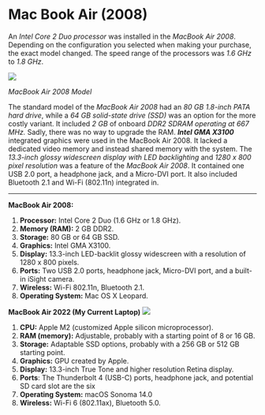 # Mac Book Air (2008) 
An *Intel Core 2 Duo processor* was installed in the *MacBook Air 2008*. Depending on the configuration you selected when making your purchase, the exact model changed. The speed range of the processors was *1.6 GHz* to *1.8 GHz*. 

![](https://regmedia.co.uk/2008/01/15/apple_air_3.png)

*MacBook Air 2008 Model*

The standard model of the *MacBook Air 2008* had an *80 GB 1.8-inch PATA hard drive*, while a *64 GB solid-state drive (SSD)* was an option for the more costly variant. It included *2 GB* of onboard *DDR2 SDRAM operating at 667 MHz.* Sadly, there was no way to upgrade the RAM. ***Intel GMA X3100*** integrated graphics were used in the MacBook Air 2008. It lacked a dedicated video memory and instead shared memory with the system. The *13.3-inch glossy widescreen display with LED backlighting* and *1280 x 800 pixel resolution* was a feature of the *MacBook Air 2008*.  It contained one USB 2.0 port, a headphone jack, and a Micro-DVI port. It also included Bluetooth 2.1 and Wi-Fi (802.11n) integrated in.
*** 

**MacBook Air 2008:**

1. **Processor:** Intel Core 2 Duo (1.6 GHz or 1.8 GHz).
2. **Memory (RAM):** 2 GB DDR2.
3. **Storage:** 80 GB or 64 GB SSD.
4. **Graphics:** Intel GMA X3100.
5. **Display:** 13.3-inch LED-backlit glossy widescreen with a resolution of 1280 x 800 pixels.
6. **Ports:** Two USB 2.0 ports, headphone jack, Micro-DVI port, and a built-in iSight camera.
7. **Wireless:** Wi-Fi 802.11n, Bluetooth 2.1.
8. **Operating System:** Mac OS X Leopard.

**MacBook Air 2022 (My Current Laptop)**
![](https://mcc-jo.com/wp-content/uploads/2023/03/Apple-MacBook-Air-13-inch-2022-M2-Chip-256-GB-SSD-Liquid-Retina-LED-Backlit-Display-Midnight-_1.jpg )

1. **CPU:** Apple M2 (customized Apple silicon microprocessor).
2. **RAM (memory):** Adjustable, probably with a starting point of 8 or 16 GB.
3. **Storage:** Adaptable SSD options, probably with a 256 GB or 512 GB starting point.
4. **Graphics:** GPU created by Apple.
5. **Display:** 13.3-inch True Tone and higher resolution Retina display.
6. **Ports**: The Thunderbolt 4 (USB-C) ports, headphone jack, and potential SD card slot are the six
7. **Operating System:** macOS Sonoma 14.0
8. **Wireless:** Wi-Fi 6 (802.11ax), Bluetooth 5.0.

